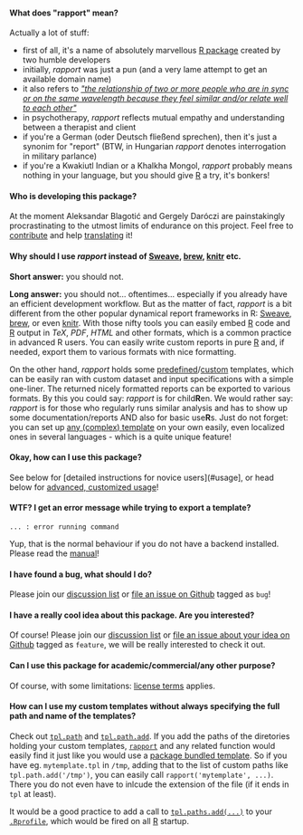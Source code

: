 #### What does "rapport" mean?

Actually a lot of stuff:

- first of all, it's a name of absolutely marvellous <a id="infinite-loop" href="#infinite-loop">R package</a> created by two humble developers <!-- add link to contacts -->
- initially, _rapport_ was just a pun (and a very lame attempt to get an available domain name)
- it also refers to *["the relationship of two or more people who are in sync or on the same wavelength because they feel similar and/or relate well to each other"](http://en.wikipedia.org/wiki/Rapport)*
- in psychotherapy, _rapport_ reflects mutual empathy and understanding between a therapist and client
- if you're a German (oder Deutsch fließend sprechen), then it's just a synonim for "report" (BTW, in Hungarian *rapport* denotes interrogation in military parlance)
- if you're a Kwakiutl Indian or a Khalkha Mongol, _rapport_ probably means nothing in your language, but you should give [R](http://www.r-project.org ) a try, it's bonkers!

<a id="authors"> </a>
#### Who is developing this package?

At the moment Aleksandar Blagotić and Gergely Daróczi <!-- add links to contact --> are painstakingly procrastinating to the utmost limits of endurance on this project. Feel free to [contribute](#custom) and help [translating](#translate) it! <!-- were you serious with this one?! -->

#### Why should I use *rapport* instead of [Sweave](http://www.stat.uni-muenchen.de/~leisch/Sweave/), [brew](http://cran.r-project.org/web/packages/brew/index.html), [knitr](https://github.com/yihui/knitr) etc.

**Short answer:** you should not.

**Long answer:**  you should not... oftentimes... especially if you already have an efficient development workflow. But as the matter of fact, *rapport* is a bit different from the other popular dynamical report frameworks in R: [Sweave](http://www.stat.uni-muenchen.de/~leisch/Sweave/), [brew](http://cran.r-project.org/web/packages/brew/index.html), or even [knitr](https://github.com/yihui/knitr). With those nifty tools you can easily embed [R](http://www.r-project.org/) code and [R](http://www.r-project.org/) output in _TeX_, _PDF_, _HTML_ and other formats, which is a common practice in advanced R users. You can easily write custom reports in pure [R](http://www.r-project.org/) and, if needed, export them to various formats with nice formatting.

On the other hand, _rapport_ holds some [predefined](#templates)/[custom](#custom) templates, which can be easily ran with custom dataset and input specifications <!-- add links to inputs section --> with a simple one-liner. The returned nicely formatted reports can be exported to various formats. By this you could say: *rapport* is for child**R**en. We would rather say: *rapport* is for those who regularly runs similar analysis and has to show up some documentation/reports AND also for basic use**R**s. Just do not forget: you can set up [any (complex) template](#custom) on your own easily, even localized ones in several languages - which is a quite unique feature! <!-- continue form here -->

#### Okay, how can I use this package?

See below for [detailed instructions for novice users](#usage], or head below for [advanced, customized usage](#translate)!

#### WTF? I get an error message while trying to export a template?

```
... : error running command
```

Yup, that is the normal behaviour if you do not have a backend installed. Please read the [manual](#install)!  

#### I have found a bug, what should I do?

Please join our [discussion list](#discuss) or [file an issue on Github](https://github.com/aL3xa/rapport/issues) tagged as `bug`!

#### I have a really cool idea about this package. Are you interested?

Of course! Please join our [discussion list](#discuss) or [file an issue about your idea on Github](https://github.com/aL3xa/rapport/issues) tagged as `feature`, we will be really interested to check it out.

#### Can I use this package for academic/commercial/any other purpose?

Of course, with some limitations: [license terms](#license) applies.

#### How can I use my custom templates without always specifying the full path and name of the templates?

Check out [`tpl.path`](#tpl.path) and [`tpl.path.add`](#tpl.path.add). If you add the paths of the diretories holding your custom templates, [`rapport`](#rapport) and any related function would easily find it just like you would use a [package bundled template](#templates). So if you have eg. `mytemplate.tpl` in `/tmp`, adding that to the list of custom paths like `tpl.path.add('/tmp')`, you can easily call `rapport('mytemplate', ...)`. There you do not even have to inlcude the extension of the file (if it ends in `tpl` at least).

It would be a good practice to add a call to [`tpl.paths.add(...)`](#tpl.paths.add) to your [`.Rprofile`](http://www.statmethods.net/interface/customizing.html), which would be fired on all [R](http://www.r-project.org/) startup.
